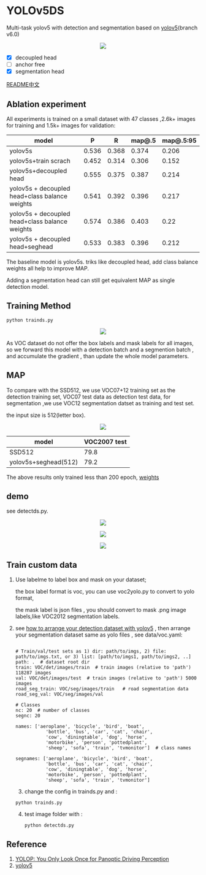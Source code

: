# YOLOv5DS

Multi-task yolov5 with detection and segmentation based on [yolov5](https://github.com/ultralytics/yolov5)(branch v6.0)

<p align="center">
<img src="data/images/6f0bbe0e23fc4747a2ae65dbef2a6173.png">
</p>

- [x] decoupled head
- [ ] anchor free
- [x] segmentation head

[README中文](READMECH.md)

## Ablation experiment

All experiments is trained on a small dataset with 47 classes ,2.6k+ images for training and 1.5k+ images for validation:

| model                                          | P     | R     | map@.5 | map@.5:95 |
| ---------------------------------------------- | ----- | ----- | ------ | --------- |
| yolov5s                                        | 0.536 | 0.368 | 0.374  | 0.206     |
| yolov5s+train scrach                           | 0.452 | 0.314 | 0.306  | 0.152     |
| yolov5s+decoupled head                         | 0.555 | 0.375 | 0.387  | 0.214     |
| yolov5s + decoupled head+class balance weights | 0.541 | 0.392 | 0.396  | 0.217     |
| yolov5s + decoupled head+class balance weights | 0.574 | 0.386 | 0.403  | 0.22      |
| yolov5s + decoupled head+seghead               | 0.533 | 0.383 | 0.396  | 0.212     |

The baseline model is yolov5s. triks like decoupled head, add class balance weights all help to improve MAP.

Adding a segmentation head can still get  equivalent MAP as single detection model.



## Training Method

```
python trainds.py
```

<p align="center">
<img src="data/images/Screenshot.png">
</p>

As VOC dataset do not offer the box labels and mask labels for all images, so we forward this model with a detection batch and a segmention batch , and accumulate the gradient , than update the whole model parameters.

## MAP

To compare with the SSD512, we use VOC07+12 training set as the detection training set, VOC07 test data as detection test data, for segmentation ,we use VOC12 segmentation datset as training and test set.

the input size is 512(letter box).

<p align="center">
<img src="data/images/ssd.png">
</p>

| model                | VOC2007 test |
| -------------------- | ------------ |
| SSD512               | 79.8         |
| yolov5s+seghead(512) | 79.2         |

The above results only trained less than 200 epoch, [weights](https://github.com/midasklr/yolov5ds/releases/download/v6.0/yolodsvoc.pt)

## demo

see detectds.py.

<p align="center">
<img src="data/images/2007_000033_yolods.png">
</p>

<p align="center">
<img src="data/images/2007_002046_yolods.png">
</p>

<p align="center">
<img src="data/images/2007_000925_yolods.png">
</p>


## Train custom data

1. Use labelme to label box and mask on your dataset;

   the box label format is voc, you can use voc2yolo.py to convert to yolo format,

   the mask label  is json files , you should convert to mask .png image labels,like VOC2012 segmentation labels.

2. see [how to arrange your detection dataset with yolov5](https://github.com/ultralytics/yolov5/wiki/Train-Custom-Data) , then arrange your segmentation dataset same as yolo files , see data/voc.yaml:

   ```
   
   # Train/val/test sets as 1) dir: path/to/imgs, 2) file: path/to/imgs.txt, or 3) list: [path/to/imgs1, path/to/imgs2, ..]
   path: .  # dataset root dir
   train: VOC/det/images/train  # train images (relative to 'path') 118287 images
   val: VOC/det/images/test  # train images (relative to 'path') 5000 images
   road_seg_train: VOC/seg/images/train   # road segmentation data
   road_seg_val: VOC/seg/images/val
   
   # Classes
   nc: 20  # number of classes
   segnc: 20
   
   names: ['aeroplane', 'bicycle', 'bird', 'boat',
              'bottle', 'bus', 'car', 'cat', 'chair',
              'cow', 'diningtable', 'dog', 'horse',
              'motorbike', 'person', 'pottedplant',
              'sheep', 'sofa', 'train', 'tvmonitor']  # class names
   
   segnames: ['aeroplane', 'bicycle', 'bird', 'boat',
              'bottle', 'bus', 'car', 'cat', 'chair',
              'cow', 'diningtable', 'dog', 'horse',
              'motorbike', 'person', 'pottedplant',
              'sheep', 'sofa', 'train', 'tvmonitor']
   ```

   3. change the config in trainds.py and :

   ```
   python trainds.py 
   ```

   4. test image folder with :

      ```
      python detectds.py
      ```

      


## Reference

1. [YOLOP: You Only Look Once for Panoptic Driving Perception](https://arxiv.org/abs/2108.11250)
2. [yolov5]( https://github.com/ultralytics/yolov5)
